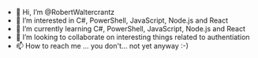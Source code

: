 - 👋 Hi, I’m @RobertWaltercrantz
- 👀 I’m interested in C#, PowerShell, JavaScript, Node.js and React
- 🌱 I’m currently learning C#, PowerShell, JavaScript, Node.js and React
- 💞️ I’m looking to collaborate on interesting things related to authentiation
- 📫 How to reach me ... you don't... not yet anyway :-)

<!---
RobertWaltercrantz/RobertWaltercrantz is a ✨ special ✨ repository because its `README.md` (this file) appears on your GitHub profile.
You can click the Preview link to take a look at your changes.
--->
